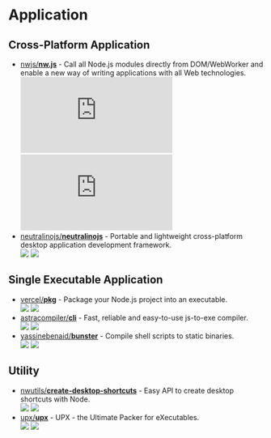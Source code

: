 # Application

## Cross-Platform Application

- [nwjs/**nw.js**](https://github.com/nwjs/nw.js) - Call all Node.js modules directly from DOM/WebWorker and enable a new way of writing applications with all Web technologies.  
  ![](https://img.shields.io/github/stars/nwjs/nw.js?style=social&label=Star)
  ![](https://img.shields.io/github/last-commit/nwjs/nw.js?style=social&label=Update)
- [neutralinojs/**neutralinojs**](https://github.com/neutralinojs/neutralinojs) - Portable and lightweight cross-platform desktop application development framework.  
  ![](https://img.shields.io/github/stars/neutralinojs/neutralinojs?style=social&label=Star)
  ![](https://img.shields.io/github/last-commit/neutralinojs/neutralinojs?style=social&label=Update)


## Single Executable Application

- [vercel/**pkg**](https://github.com/vercel/pkg) - Package your Node.js project into an executable.  
  ![](https://img.shields.io/github/stars/vercel/pkg?style=social&label=Star)
  ![](https://img.shields.io/github/last-commit/vercel/pkg?style=social&label=Update)
- [astracompiler/**cli**](https://github.com/astracompiler/cli) - Fast, reliable and easy-to-use js-to-exe compiler.  
  ![](https://img.shields.io/github/stars/astracompiler/cli?style=social&label=Star)
  ![](https://img.shields.io/github/last-commit/astracompiler/cli?style=social&label=Update)
- [yassinebenaid/**bunster**](https://github.com/yassinebenaid/bunster) - Compile shell scripts to static binaries.  
  ![](https://img.shields.io/github/stars/yassinebenaid/bunster?style=social&label=Star)
  ![](https://img.shields.io/github/last-commit/yassinebenaid/bunster?style=social&label=Update)


## Utility

- [nwutils/**create-desktop-shortcuts**](https://github.com/nwutils/create-desktop-shortcuts) - Easy API to create desktop shortcuts with Node.  
  ![](https://img.shields.io/github/stars/nwutils/create-desktop-shortcuts?style=social&label=Star)
  ![](https://img.shields.io/github/last-commit/nwutils/create-desktop-shortcuts?style=social&label=Update)
- [upx/**upx**](https://github.com/upx/upx) - UPX - the Ultimate Packer for eXecutables.  
  ![](https://img.shields.io/github/stars/upx/upx?style=social&label=Star)
  ![](https://img.shields.io/github/last-commit/upx/upx?style=social&label=Update)
